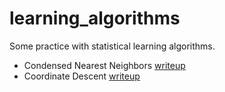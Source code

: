 # learning_algorithms
Some practice with statistical learning algorithms.
- Condensed Nearest Neighbors [writeup](https://github.com/kevinstan/learning_algorithms/blob/master/writeups/pa1_prototype_selection.pdf)
- Coordinate Descent [writeup](https://github.com/kevinstan/learning_algorithms/blob/master/writeups/pa2_coordinate_descent.pdf)
